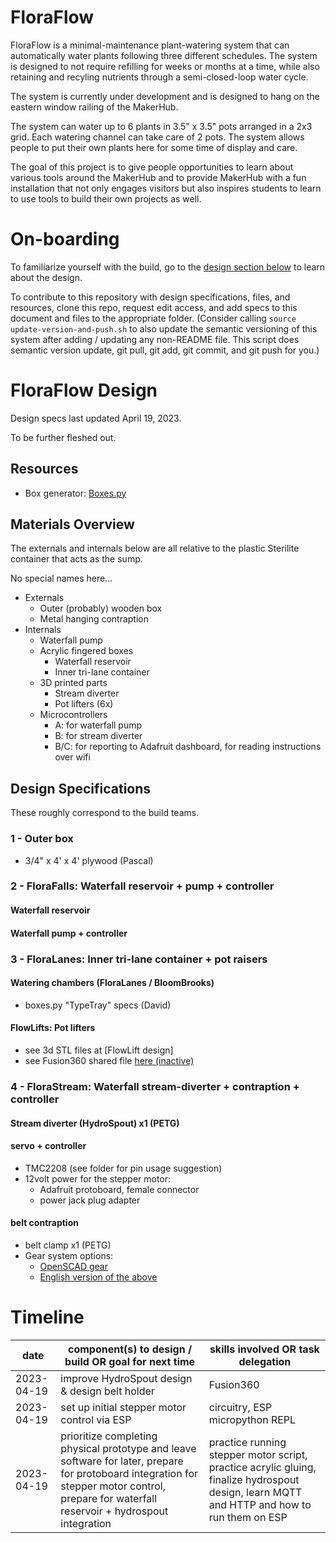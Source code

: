 # FloraFlow

FloraFlow is a minimal-maintenance plant-watering system that can automatically water plants following three different schedules. The system is designed to not require refilling for weeks or months at a time, while also retaining and recyling nutrients through a semi-closed-loop water cycle.

The system is currently under development and is designed to hang on the eastern window railing of the MakerHub.

The system can water up to 6 plants in 3.5" x 3.5" pots arranged in a 2x3 grid. Each watering channel can take care of 2 pots. The system allows people to put their own plants here for some time of display and care. 

The goal of this project is to give people opportunities to learn about various tools around the MakerHub and to provide MakerHub with a fun installation that not only engages visitors but also inspires students to learn to use tools to build their own projects as well.

# On-boarding

To familiarize yourself with the build, go to the [design section below](https://github.com/GeorgetownMakerHubOrg/floraflow#floraflow-design) to learn about the design.

To contribute to this repository with design specifications, files, and resources, clone this repo, request edit access, and add specs to this document and files to the appropriate folder. (Consider calling `source update-version-and-push.sh` to also update the semantic versioning of this system after adding / updating any non-README file. This script does semantic version update, git pull, git add, git commit, and git push for you.)

# FloraFlow Design

Design specs last updated April 19, 2023.

To be further fleshed out.

## Resources

- Box generator: [Boxes.py](https://festi.info/boxes.py/)

## Materials Overview

The externals and internals below are all relative to the plastic Sterilite container that acts as the sump.

No special names here...

- Externals
	- Outer (probably) wooden box
	- Metal hanging contraption
- Internals
	- Waterfall pump
	- Acrylic fingered boxes
		- Waterfall reservoir
		- Inner tri-lane container
	- 3D printed parts
		- Stream diverter
		- Pot lifters (6x)
	- Microcontrollers
		- A: for waterfall pump
		- B: for stream diverter
		- B/C: for reporting to Adafruit dashboard, for reading instructions over wifi

## Design Specifications

These roughly correspond to the build teams.

### 1 - Outer box
- 3/4" x 4' x 4' plywood (Pascal)

### 2 - FloraFalls: Waterfall reservoir + pump + controller
#### Waterfall reservoir

#### Waterfall pump + controller

### 3 - FloraLanes: Inner tri-lane container + pot raisers
#### Watering chambers (FloraLanes / BloomBrooks)
- boxes.py "TypeTray" specs (David)

#### FlowLifts: Pot lifters
- see 3d STL files at [FlowLift design]
- see Fusion360 shared file [here (inactive)]()

### 4 - FloraStream: Waterfall stream-diverter + contraption + controller
#### Stream diverter (HydroSpout) x1 (PETG)

#### servo + controller
- TMC2208 (see folder for pin usage suggestion)
- 12volt power for the stepper motor: 
	- Adafruit protoboard, female connector 
	- power jack plug adapter

#### belt contraption
- belt clamp x1 (PETG)
- Gear system options:
	- [OpenSCAD gear](https://github.com/dpellegr/PolyGear)
	- [English version of the above](https://github.com/chrisspen/gears)

# Timeline
|date|component(s) to design / build OR goal for next time|skills involved OR task delegation|
|---|---|---|
|2023-04-19|improve HydroSpout design & design belt holder|Fusion360|
|2023-04-19|set up initial stepper motor control via ESP|circuitry, ESP micropython REPL|
|2023-04-19|prioritize completing physical prototype and leave software for later, prepare for protoboard integration for stepper motor control, prepare for waterfall reservoir + hydrospout integration|practice running stepper motor script, practice acrylic gluing, finalize hydrospout design, learn MQTT and HTTP and how to run them on ESP|
